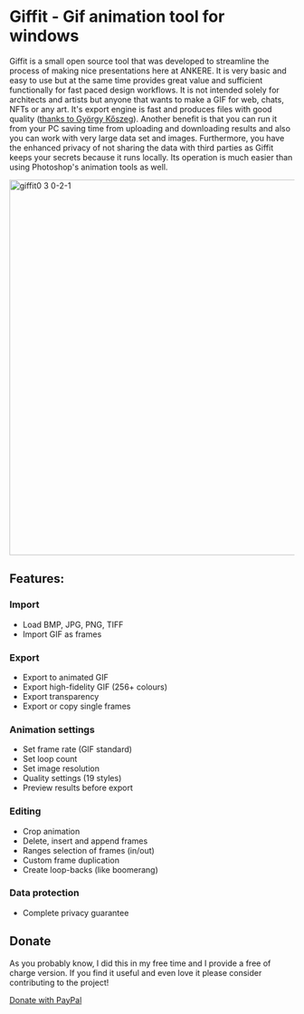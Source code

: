 # Giffit - Gif animation tool for windows


Giffit is a small open source tool that was developed to streamline the process of making nice presentations here at ANKERE. It is very basic and easy to use but at the same time provides great value and sufficient functionally for fast paced design workflows. It is not intended solely for architects and artists but anyone that wants to make a GIF for web, chats, NFTs or any art. It's export engine is fast and produces files with good quality ([thanks to György Kőszeg](https://github.com/koszeggy/KGySoft.CoreLibraries)). Another benefit is that you can run it from your PC saving time from uploading and downloading results and also you can work with very large data set and images. Furthermore, you have the enhanced privacy of not sharing the data with third parties as Giffit keeps your secrets because it runs locally. Its operation is much easier than using Photoshop's animation tools as well. 


<img width="663" alt="giffit0 3 0-2-1" src="https://user-images.githubusercontent.com/62781182/221359442-194b1c25-4a47-455d-a674-c281dfa008af.png">


## Features: 

### Import
- Load BMP, JPG, PNG, TIFF
- Import GIF as frames

### Export
- Export to animated GIF
- Export high-fidelity GIF (256+ colours)
- Export transparency
- Export or copy single frames

### Animation settings
- Set frame rate (GIF standard)
- Set loop count
- Set image resolution
- Quality settings (19 styles)
- Preview results before export

### Editing
- Crop animation
- Delete, insert and append frames
- Ranges selection of frames (in/out)
- Custom frame duplication
- Create loop-backs (like boomerang)

### Data protection
- Complete privacy guarantee

## Donate

As you probably know, I did this in my free time and I provide a free of charge version. If you find it useful and even love it please consider contributing to the project! 

[Donate with PayPal](https://paypal.me/AKerezov?country.x=BG&locale.x=en_US) 
